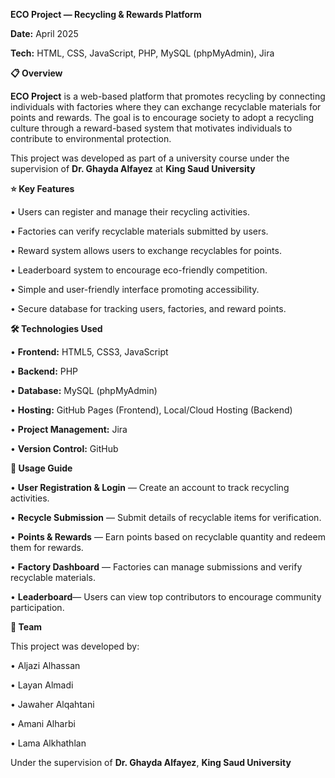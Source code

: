 **ECO Project — Recycling & Rewards Platform**

**Date:** April 2025

**Tech:** HTML, CSS, JavaScript, PHP, MySQL (phpMyAdmin), Jira


**📋 Overview**

**ECO Project** is a web-based platform that promotes recycling by connecting individuals with factories where they can exchange recyclable materials for points and rewards.
The goal is to encourage society to adopt a recycling culture through a reward-based system that motivates individuals to contribute to environmental protection.

This project was developed as part of a university course under the supervision of **Dr. Ghayda Alfayez** at **King Saud University**



**⭐ Key Features**

• Users can register and manage their recycling activities.

• Factories can verify recyclable materials submitted by users.

• Reward system allows users to exchange recyclables for points.

• Leaderboard system to encourage eco-friendly competition.

• Simple and user-friendly interface promoting accessibility.

• Secure database for tracking users, factories, and reward points.



**🛠️ Technologies Used**

• **Frontend:** HTML5, CSS3, JavaScript

• **Backend:** PHP

• **Database:** MySQL (phpMyAdmin)

• **Hosting:** GitHub Pages (Frontend), Local/Cloud Hosting (Backend)

• **Project Management:** Jira

• **Version Control:** GitHub




**🚀 Usage Guide**

• **User Registration & Login** — Create an account to track recycling activities.

• **Recycle Submission** — Submit details of recyclable items for verification.

• **Points & Rewards** — Earn points based on recyclable quantity and redeem them for rewards.

• **Factory Dashboard** — Factories can manage submissions and verify recyclable materials.

• **Leaderboard**— Users can view top contributors to encourage community participation.


**👥 Team**

This project was developed by: 

• Aljazi Alhassan 

• Layan Almadi 

• Jawaher Alqahtani

• Amani Alharbi 

• Lama Alkhathlan


Under the supervision of **Dr. Ghayda Alfayez**, **King Saud University** 
